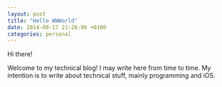 ```yaml
---
layout: post
title: "Hello WWWorld"
date: 2014-08-17 21:26:06 +0100
categories: personal
---
```

Hi there!

Welcome to my technical blog! I may write here from time to time. My intention is to write about technical stuff, mainly programming and iOS.